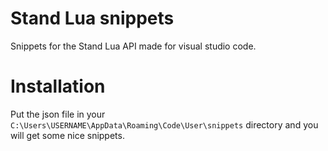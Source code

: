 # Stand Lua snippets

Snippets for the Stand Lua API made for visual studio code.

# Installation

Put the json file in your `C:\Users\USERNAME\AppData\Roaming\Code\User\snippets` directory and you will get some nice snippets.